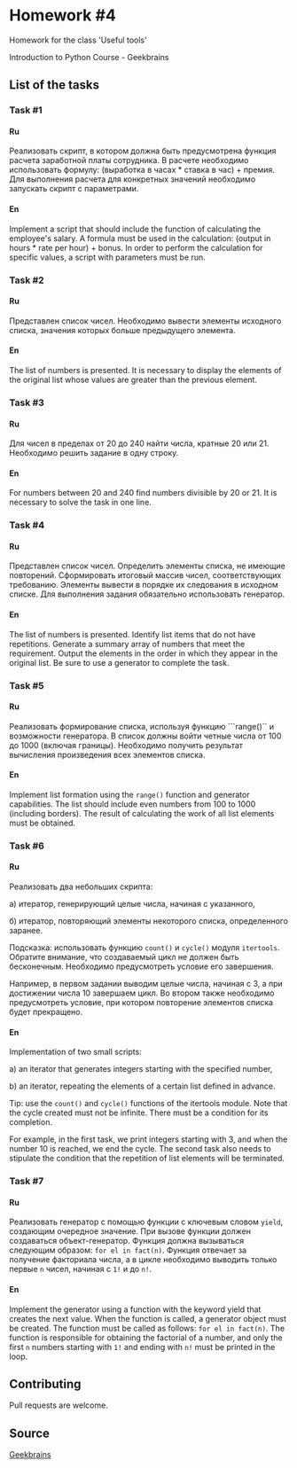 # Homework #4

Homework for the class 'Useful tools'

Introduction to Python Course - Geekbrains

## List of the tasks

### Task #1

#### Ru

Реализовать скрипт, в котором должна быть предусмотрена функция расчета заработной платы сотрудника. В расчете необходимо использовать формулу: (выработка в часах * ставка в час) + премия. 
Для выполнения расчета для конкретных значений необходимо запускать скрипт с параметрами.

#### En

Implement a script that should include the function of calculating the employee's salary. A formula must be used in the calculation: (output in hours * rate per hour) + bonus. 
In order to perform the calculation for specific values, a script with parameters must be run.

### Task #2

#### Ru

Представлен список чисел. Необходимо вывести элементы исходного списка, значения которых больше предыдущего элемента.

#### En

The list of numbers is presented. It is necessary to display the elements of the original list whose values are greater than the previous element.

### Task #3

#### Ru

Для чисел в пределах от 20 до 240 найти числа, кратные 20 или 21. Необходимо решить задание в одну строку.

#### En

For numbers between 20 and 240 find numbers divisible by 20 or 21. It is necessary to solve the task in one line.

### Task #4

#### Ru

Представлен список чисел. Определить элементы списка, не имеющие повторений. Сформировать итоговый массив чисел, соответствующих требованию. 
Элементы вывести в порядке их следования в исходном списке. Для выполнения задания обязательно использовать генератор.

#### En

The list of numbers is presented. Identify list items that do not have repetitions. Generate a summary array of numbers that meet the requirement. 
Output the elements in the order in which they appear in the original list. Be sure to use a generator to complete the task.

### Task #5

#### Ru

Реализовать формирование списка, используя функцию ```range()`` и возможности генератора. В список должны войти четные числа от 100 до 1000 (включая границы). 
Необходимо получить результат вычисления произведения всех элементов списка.

#### En

Implement list formation using the ```range()``` function and generator capabilities. The list should include even numbers from 100 to 1000 (including borders). 
The result of calculating the work of all list elements must be obtained.

### Task #6

#### Ru

Реализовать два небольших скрипта:

а) итератор, генерирующий целые числа, начиная с указанного,

б) итератор, повторяющий элементы некоторого списка, определенного заранее.

Подсказка: использовать функцию ```count()``` и ```cycle()``` модуля ```itertools```. Обратите внимание, что создаваемый цикл не должен быть бесконечным. 
Необходимо предусмотреть условие его завершения.

Например, в первом задании выводим целые числа, начиная с 3, а при достижении числа 10 завершаем цикл. 
Во втором также необходимо предусмотреть условие, при котором повторение элементов списка будет прекращено.

#### En

Implementation of two small scripts:

a) an iterator that generates integers starting with the specified number,

b) an iterator, repeating the elements of a certain list defined in advance.

Tip: use the ```count()``` and ```cycle()``` functions of the itertools module. Note that the cycle created must not be infinite. 
There must be a condition for its completion.

For example, in the first task, we print integers starting with 3, and when the number 10 is reached, we end the cycle. 
The second task also needs to stipulate the condition that the repetition of list elements will be terminated.

### Task #7

#### Ru

Реализовать генератор с помощью функции с ключевым словом ```yield```, создающим очередное значение. При вызове функции должен создаваться объект-генератор. Функция должна вызываться следующим образом: ```for el in fact(n)```. 
Функция отвечает за получение факториала числа, а в цикле необходимо выводить только первые ```n``` чисел, начиная с ```1!``` и до ```n!```.

#### En

Implement the generator using a function with the keyword yield that creates the next value. When the function is called, a generator object must be created. The function must be called as follows: ```for el in fact(n)```. 
The function is responsible for obtaining the factorial of a number, and only the first ```n``` numbers starting with ```1!``` and ending with ```n!``` must be printed in the loop.

## Contributing

Pull requests are welcome.

## Source

[Geekbrains](https://geekbrains.ru)
